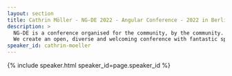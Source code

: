```yaml
---
layout: section
title: Cathrin Möller - NG-DE 2022 - Angular Conference - 2022 in Berlin
description: >
  NG-DE is a conference organised for the community, by the community.
  We create an open, diverse and welcoming conference with fantastic speakers and a warm and friendly environment. 
speaker_id: cathrin-moeller
---
```


{% include speaker.html speaker_id=page.speaker_id %}

